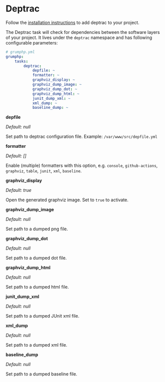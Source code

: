 # Deptrac

Follow the [installation instructions](https://github.com/sensiolabs-de/deptrac#installation) to add deptrac to your 
project.

The Deptrac task will check for dependencies between the software layers of your project. It lives under the `deptrac` 
namespace and has following configurable parameters:


```yaml
# grumphp.yml
grumphp:
    tasks:
        deptrac:
            depfile: ~
            formatter: ~
            graphviz_display: ~
            graphviz_dump_image: ~
            graphviz_dump_dot: ~
            graphviz_dump_html: ~
            junit_dump_xml: ~
            xml_dump: ~
            baseline_dump: ~
```

**depfile**

*Default: null*

Set path to deptrac configuration file. Example: `/var/www/src/depfile.yml`

**formatter**

*Default: []*

Enable (multiple) formatters with this option, e.g. `console`, `github-actions`, `graphviz`, `table`, `junit`, `xml`, `baseline`.

**graphviz_display**

*Default: true*

Open the generated graphviz image. Set to `true` to activate.

**graphviz_dump_image**

*Default: null*

Set path to a dumped png file.

**graphviz_dump_dot**

*Default: null*

Set path to a dumped dot file.

**graphviz_dump_html**

*Default: null*

Set path to a dumped html file.

**junit_dump_xml**

*Default: null*

Set path to a dumped JUnit xml file.

**xml_dump**

*Default: null*

Set path to a dumped xml file.

**baseline_dump**

*Default: null*

Set path to a dumped baseline file.
